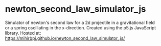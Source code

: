 # newton_second_law_simulator_js
Simulator of newton's second law for a 2d projectile in a gravitational field or a spring oscillating in the x-direction.
Created using the p5.js JavaScript library.
Hosted at: https://mihirbpi.github.io/newton_second_law_simulator_js/

